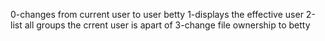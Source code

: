 0-changes from current user to user betty
1-displays the effective user
2-list all groups the crrent user is apart of
3-change file ownership to betty
